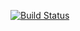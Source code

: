 [![Build Status](https://travis-ci.com/nobu-hope/bootcamp-terminal-tests.svg?branch=main)](https://travis-ci.com/nobu-hope/bootcamp-terminal-tests)


